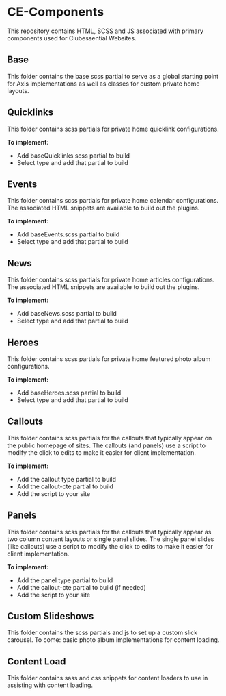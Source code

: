 # CE-Components
This repository contains HTML, SCSS and JS associated with primary components used for Clubessential Websites.

## Base
This folder contains the base scss partial to serve as a global starting point for Axis implementations as well as classes for custom private home layouts.

## Quicklinks
This folder contains scss partials for private home quicklink configurations.

**To implement:**
- Add baseQuicklinks.scss partial to build
- Select type and add that partial to build

## Events
This folder contains scss partials for private home calendar configurations. The associated HTML snippets are available to build out the plugins.

**To implement:**
- Add baseEvents.scss partial to build
- Select type and add that partial to build

## News
This folder contains scss partials for private home articles configurations. The associated HTML snippets are available to build out the plugins.

**To implement:**
- Add baseNews.scss partial to build
- Select type and add that partial to build

## Heroes
This folder contains scss partials for private home featured photo album configurations.

**To implement:**
- Add baseHeroes.scss partial to build
- Select type and add that partial to build

## Callouts
This folder contains scss partials for the callouts that typically appear on the public homepage of sites. The callouts (and panels) use a script to modify the click to edits to make it easier for client implementation.

**To implement:**
- Add the callout type partial to build
- Add the callout-cte partial to build
- Add the script to your site

## Panels
This folder contains scss partials for the callouts that typically appear as two column content layouts or single panel slides. The single panel slides (like callouts) use a script to modify the click to edits to make it easier for client implementation.

**To implement:**
- Add the panel type partial to build
- Add the callout-cte partial to build (if needed)
- Add the script to your site

## Custom Slideshows
This folder contains the scss partials and js to set up a custom slick carousel. To come: basic photo album implementations for content loading.

## Content Load
This folder contains sass and css snippets for content loaders to use in assisting with content loading.
